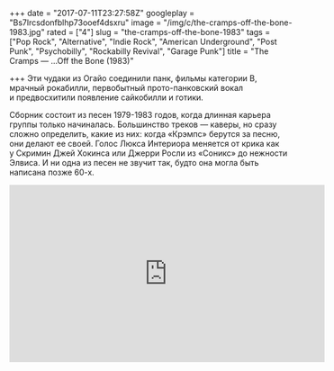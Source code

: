 +++
date = "2017-07-11T23:27:58Z"
googleplay = "Bs7lrcsdonfblhp73ooef4dsxru"
image = "/img/c/the-cramps-off-the-bone-1983.jpg"
rated = ["4"]
slug = "the-cramps-off-the-bone-1983"
tags = ["Pop Rock", "Alternative", "Indie Rock", "American Underground", "Post Punk", "Psychobilly", "Rockabilly Revival", "Garage Punk"]
title = "The Cramps — ...Off the Bone (1983)"

+++
Эти чудаки из&nbsp;Огайо соединили панк, фильмы категории&nbsp;B, мрачный рокабилли, первобытный прото-панковский вокал и&nbsp;предвосхитили появление сайкобилли и&nbsp;готики. 

Сборник состоит из&nbsp;песен 1979-1983&nbsp;годов, когда длинная карьера группы только начиналась. Большинство треков&nbsp;&mdash; каверы, но&nbsp;сразу сложно определить, какие из&nbsp;них: когда &laquo;Крэмпс&raquo; берутся за&nbsp;песню, они делают ее&nbsp;своей. Голос Люкса Интериора меняется от&nbsp;крика как у&nbsp;Скримин Джей Хокинса или Джерри Росли из&nbsp;&laquo;Соникс&raquo; до&nbsp;нежности Элвиса. И&nbsp;ни&nbsp;одна из&nbsp;песен не&nbsp;звучит так, будто она могла быть написана позже 60-х.

<iframe width="560" height="315" src="https://www.youtube.com/embed/rb1bTiu4fW4" frameborder="0" allowfullscreen></iframe>